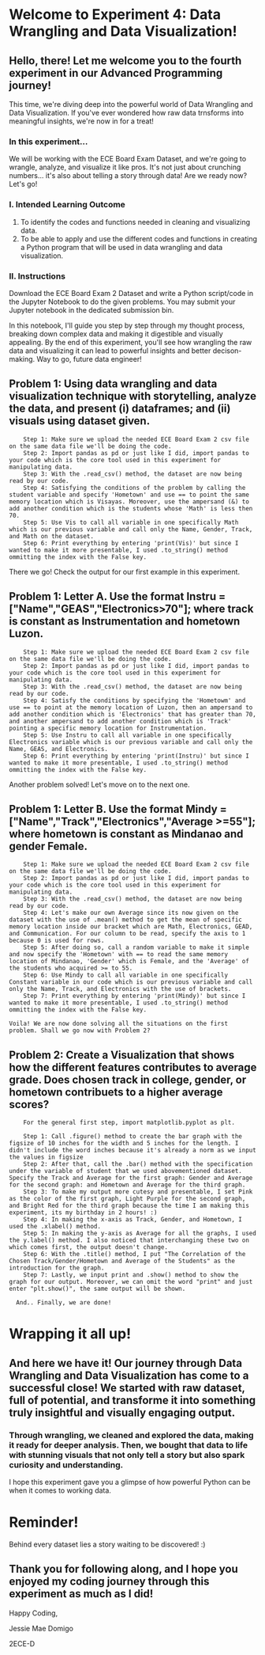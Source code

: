# Welcome to Experiment 4: Data Wrangling and Data Visualization!

## Hello, there! Let me welcome you to the fourth experiment in our Advanced Programming journey!
This time, we're diving deep into the powerful world of Data Wrangling and Data Visualization. If you've ever wondered how raw data trnsforms into meaningful insights, we're now in for a treat!

### In this experiment...
We will be working with the ECE Board Exam Dataset, and we're going to wrangle, analyze, and visualize it like pros. It's not just about crunching numbers... it's also about telling a story through data! Are we ready now? Let's go!

### I. Intended Learning Outcome
1. To identify the codes and functions needed in cleaning and visualizing data.
2. To be able to apply and use the different codes and functions in creating a Python program that will be used in data wrangling and data visualization.

### II. Instructions
Download the ECE Board Exam 2 Dataset and write a Python script/code in the Jupyter Notebook to do the given problems. You may submit your Jupyter notebook in the dedicated submission bin.

In this notebook, I'll guide you step by step through my thought process, breaking down complex data and making it digestible and visually appealing. By the end of this experiment, you'll see how wrangling the raw data and visualizing it can lead to powerful insights and better decison-making. Way to go, future data engineer!

## Problem 1: Using data wrangling and data visualization technique with storytelling, analyze the data, and present (i) dataframes; and (ii) visuals using dataset given.

        Step 1: Make sure we upload the needed ECE Board Exam 2 csv file on the same data file we'll be doing the code.
        Step 2: Import pandas as pd or just like I did, import pandas to your code which is the core tool used in this experiment for manipulating data.
        Step 3: With the .read_csv() method, the dataset are now being read by our code.
        Step 4: Satisfying the conditions of the problem by calling the student variable and specify 'Hometown' and use == to point the same memory location which is Visayas. Moreover, use the ampersand (&) to add another condition which is the students whose 'Math' is less then 70.
        Step 5: Use Vis to call all variable in one specifically Math which is our previous variable and call only the Name, Gender, Track, and Math on the dataset.
        Step 6: Print everything by entering 'print(Vis)' but since I wanted to make it more presentable, I used .to_string() method ommitting the index with the False key.

  There we go! Check the output for our first example in this experiment.

## Problem 1: Letter A. Use the format Instru = ["Name","GEAS","Electronics>70"]; where track is constant as Instrumentation and hometown Luzon.

        Step 1: Make sure we upload the needed ECE Board Exam 2 csv file on the same data file we'll be doing the code.
        Step 2: Import pandas as pd or just like I did, import pandas to your code which is the core tool used in this experiment for manipulating data.
        Step 3: With the .read_csv() method, the dataset are now being read by our code.
        Step 4: Satisfy the conditions by specifying the 'Hometowm' and use == to point at the memory location of Luzon, then an ampersand to add another condition which is 'Electronics' that has greater than 70, and another ampersand to add another condition which is 'Track' pointing a specific memory location for Instrumentation.
        Step 5: Use Instru to call all variable in one specifically Electronics variable which is our previous variable and call only the Name, GEAS, and Electronics.
        Step 6: Print everything by entering 'print(Instru)' but since I wanted to make it more presentable, I used .to_string() method ommitting the index with the False key.

  Another problem solved! Let's move on to the next one.

## Problem 1: Letter B. Use the format Mindy = ["Name","Track","Electronics","Average >=55"]; where hometown is constant as Mindanao and gender Female. 

        Step 1: Make sure we upload the needed ECE Board Exam 2 csv file on the same data file we'll be doing the code.
        Step 2: Import pandas as pd or just like I did, import pandas to your code which is the core tool used in this experiment for manipulating data.
        Step 3: With the .read_csv() method, the dataset are now being read by our code.
        Step 4: Let's make our own Average since its now given on the dataset with the use of .mean() method to get the mean of specific memory location inside our bracket which are Math, Electronics, GEAD, and Communication. For our column to be read, specify the axis to 1 because 0 is used for rows.
        Step 5: After doing so, call a random variable to make it simple and now specify the 'Hometown' with == to read the same memory location of Mindanao, 'Gender' which is Female, and the 'Average' of the students who acquired >= to 55.
        Step 6: Use Mindy to call all variable in one specifically Constant variable in our code which is our previous variable and call only the Name, Track, and Electronics with the use of brackets.
        Step 7: Print everything by entering 'print(Mindy)' but since I wanted to make it more presentable, I used .to_string() method ommitting the index with the False key.

    Voila! We are now done solving all the situations on the first problem. Shall we go now with Problem 2?

## Problem 2: Create a Visualization that shows how the different features contributes to average grade. Does chosen track in college, gender, or hometown contribuets to a higher average scores?

        For the general first step, import matplotlib.pyplot as plt.

        Step 1: Call .figure() method to create the bar graph with the figsize of 10 inches for the width and 5 inches for the length. I didn't include the word inches because it's already a norm as we input the values in figsize
        Step 2: After that, call the .bar() method with the specification under the variable of student that we used abovementioned dataset. Specify the Track and Average for the first graph: Gender and Average for the second graph: and Hometown and Average for the third graph. 
        Step 3: To make my output more cutesy and presentable, I set Pink as the color of the first graph, Light Purple for the second graph, and Bright Red for the third graph because the time I am making this experiment, its my birthday in 2 hours! :)
        Step 4: In making the x-axis as Track, Gender, and Hometown, I used the .xlabel() method.
        Step 5: In making the y-axis as Average for all the graphs, I used the y.label() method. I also noticed that interchanging these two on which comes first, the output doesn't change.
        Step 6: With the .title() method, I put "The Correlation of the Chosen Track/Gender/Hometown and Average of the Students" as the introduction for the graph.
        Step 7: Lastly, we input print and .show() method to show the graph for our output. Moreover, we can omit the word "print" and just enter "plt.show()", the same output will be shown. 

      And.. Finally, we are done!

# Wrapping it all up!
## And here we have it! Our journey through Data Wrangling and Data Visualization has come to a successful close! We started with raw dataset, full of potential, and transforme it into something truly insightful and visually engaging output.

### Through wrangling, we cleaned and explored the data, making it ready for deeper analysis. Then, we bought that data to life with stunning visuals that not only tell a story but also spark curiosity and understanding.

I hope this experiment gave you a glimpse of how powerful Python can be when it comes to working data. 

# Reminder!
Behind every dataset lies a story waiting to be discovered! :)

## Thank you for following along, and I hope you enjoyed my coding journey through this experiment as much as I did!

Happy Coding,

Jessie Mae Domigo

2ECE-D
